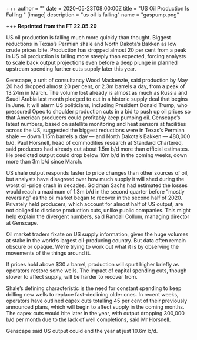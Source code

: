 +++
author = ""
date = 2020-05-23T08:00:00Z
title = "US Oil Production Is Falling "
[image]
description = "us oil is falling"
name = "gaspump.png"

+++
**Reprinted from the FT 22.05.20**

US oil production is falling much more quickly than thought. Biggest reductions in Texas’s Permian shale and North Dakota’s Bakken as low crude prices bite. Production has dropped almost 20 per cent from a peak in US oil production is falling more steeply than expected, forcing analysts to scale back output projections even before a deep plunge in planned upstream spending further cuts supply later this year.

Genscape, a unit of consultancy Wood Mackenzie, said production by May 20 had dropped almost 20 per cent, or 2.3m barrels a day, from a peak of 13.24m in March. The volume lost already is almost as much as Russia and Saudi Arabia last month pledged to cut in a historic supply deal that begins in June. It will alarm US politicians, including President Donald Trump, who pressured Opec to shoulder production cuts in a bid to push up oil prices so that American producers could profitably keep pumping oil. Genscape’s latest numbers, based on satellite monitoring and heat sensors at facilities across the US, suggested the biggest reductions were in Texas’s Permian shale — down 1.15m barrels a day — and North Dakota’s Bakken — 480,000 b/d. Paul Horsnell, head of commodities research at Standard Chartered, said producers had already cut about 1.5m b/d more than official estimates. He predicted output could drop below 10m b/d in the coming weeks, down more than 3m b/d since March.

US shale output responds faster to price changes than other sources of oil, but analysts have disagreed over how much supply it will shed during the worst oil-price crash in decades. Goldman Sachs had estimated the losses would reach a maximum of 1.3m b/d in the second quarter before “mostly reversing” as the oil market began to recover in the second half of 2020. Privately held producers, which account for almost half of US output, are not obliged to disclose production cuts, unlike public companies. This might help explain the divergent numbers, said Randall Collum, managing director at Genscape.

Oil market traders fixate on US supply information, given the huge volumes at stake in the world’s largest oil-producing country. But data often remain obscure or opaque. We’re trying to work out what it is by observing the movements of the things around it.

If prices hold above $30 a barrel, production will spurt higher briefly as operators restore some wells. The impact of capital spending cuts, though slower to affect supply, will be harder to recover from.

Shale’s defining characteristic is the need for constant spending to keep drilling new wells to replace fast-declining older ones. In recent weeks, operators have outlined capex cuts totalling 45 per cent of their previously announced plans, which will begin to affect supply in the coming months. The capex cuts would bite later in the year, with output dropping 300,000 b/d per month due to the lack of well completions, said Mr Horsnell.

Genscape said US output could end the year at just 10.6m b/d.